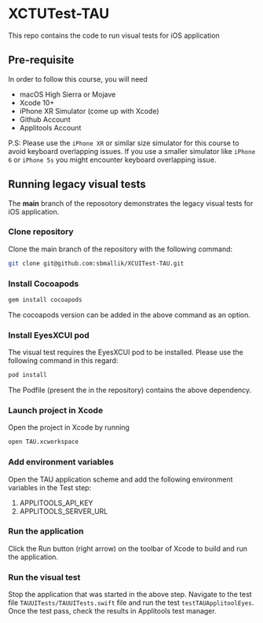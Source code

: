 # XCTUTest-TAU  

This repo contains the code to run visual tests for iOS application 

## Pre-requisite 

In order to follow this course, you will need 
 * macOS High Sierra or Mojave 
 * Xcode 10+
 * iPhone XR Simulator (come up with Xcode) 
 * Github Account
 * Applitools Account
 
 P.S: Please use the `iPhone XR` or similar size simulator for this course to avoid keyboard overlapping issues. If you use a smaller simulator like `iPhone 6` or `iPhone 5s` you might encounter keyboard overlapping issue.

## Running legacy visual tests 

The **main** branch of the reposotory demonstrates the legacy visual tests for iOS application. 

### Clone repository
Clone the main branch of the repository with the following command:
```bash
git clone git@github.com:sbmallik/XCUITest-TAU.git
```
### Install Cocoapods
```bash
gem install cocoapods
```
The cocoapods version can be added in the above command as an option.
### Install EyesXCUI pod
The visual test requires the EyesXCUI pod to be installed. Please use the following command in this regard:
```bash
pod install
```
The Podfile (present the in the repository) contains the above dependency.
### Launch project in Xcode
Open the project in Xcode by running
```bash
open TAU.xcworkspace
```
### Add environment variables
Open the TAU application scheme and add the following environment variables in the Test step: 
1. APPLITOOLS_API_KEY
1. APPLITOOLS_SERVER_URL
### Run the application
Click the Run button (right arrow) on the toolbar of Xcode to build and run the application.

### Run the visual test
Stop the application that was started in the above step. Navigate to the test file `TAUUITests/TAUUITests.swift` file and run the test `testTAUApplitoolEyes`. Once the test pass, check the results in Applitools test manager.

